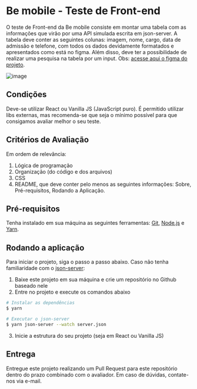 # Be mobile - Teste de Front-end
O teste de Front-end da Be mobile consiste em montar uma tabela com as informações que virão por uma API simulada escrita em json-server. 
A tabela deve conter as seguintes colunas: imagem, nome, cargo, data de admissão e telefone,
com todos os dados devidamente formatados e apresentados como está no figma. Além disso, 
deve ter a possibilidade de realizar uma pesquisa na tabela por um input. Obs: 
[acesse aqui o figma do projeto](https://www.figma.com/file/y9qJNNAckFRL7LNoyNjpv8/Teste---Be-mobile).

![image](https://user-images.githubusercontent.com/42809136/127918010-79b5d883-df57-4c6d-8a2a-43e220d3c703.png)

## Condições
Deve-se utilizar React ou Vanilla JS (JavaScript puro). É permitido utilizar libs externas,
mas recomenda-se que seja o mínimo possível para que consigamos avaliar melhor o seu teste.

## Critérios de Avaliação
Em ordem de relevância:
1. Lógica de programação
2. Organização (do código e dos arquivos)
3. CSS
4. README, que deve conter pelo menos as seguintes informações: Sobre, Pré-requisitos, Rodando a Aplicação.

## Pré-requisitos
Tenha instalado em sua máquina as seguintes ferramentas:
[Git](https://git-scm.com), [Node.js](https://nodejs.org/en/) e [Yarn](https://yarnpkg.com/).

## Rodando a aplicação
Para iniciar o projeto, siga o passo a passo abaixo. Caso não tenha familiaridade com o [json-server](https://github.com/typicode/json-server):
1. Baixe este projeto em sua máquina e crie um repositório no Github baseado nele
2. Entre no projeto e execute os comandos abaixo
```bash
# Instalar as dependências
$ yarn

# Executar o json-server
$ yarn json-server --watch server.json
```
3. Inicie a estrutura do seu projeto (seja em React ou Vanilla JS)

## Entrega
Entregue este projeto realizando um Pull Request para este repositório dentro do prazo combinado com o avaliador.
Em caso de dúvidas, contate-nos via e-mail.
